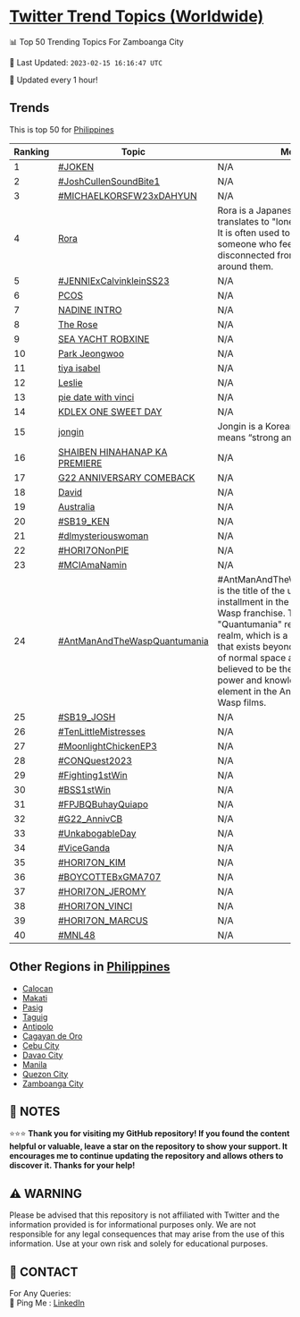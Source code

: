 [Twitter Trend Topics (Worldwide)](https://github.com/ErcinDedeoglu/Twitter-Trend-Topics)
==========


📊 Top 50 Trending Topics For Zamboanga City

📆 Last Updated: `2023-02-15 16:16:47 UTC`

🔧 Updated every 1 hour!


## Trends

This is top 50 for [Philippines](</Philippines>)

| Ranking | Topic | Mean |
| ------- | ------------ | ------------ |
| 1 | [#JOKEN](http://twitter.com/search?q=%23JOKEN) | N/A |
| 2 | [#JoshCullenSoundBite1](http://twitter.com/search?q=%23JoshCullenSoundBite1) | N/A |
| 3 | [#MICHAELKORSFW23xDAHYUN](http://twitter.com/search?q=%23MICHAELKORSFW23xDAHYUN) | N/A |
| 4 | [Rora](http://twitter.com/search?q=Rora) | Rora is a Japanese term that translates to "lonely" or "isolated." It is often used to describe someone who feels alone or disconnected from the world around them. |
| 5 | [#JENNIExCalvinkleinSS23](http://twitter.com/search?q=%23JENNIExCalvinkleinSS23) | N/A |
| 6 | [PCOS](http://twitter.com/search?q=PCOS) | N/A |
| 7 | [NADINE INTRO](http://twitter.com/search?q=NADINE+INTRO) | N/A |
| 8 | [The Rose](http://twitter.com/search?q=The+Rose) | N/A |
| 9 | [SEA YACHT ROBXINE](http://twitter.com/search?q=SEA+YACHT+ROBXINE) | N/A |
| 10 | [Park Jeongwoo](http://twitter.com/search?q=Park+Jeongwoo) | N/A |
| 11 | [tiya isabel](http://twitter.com/search?q=tiya+isabel) | N/A |
| 12 | [Leslie](http://twitter.com/search?q=Leslie) | N/A |
| 13 | [pie date with vinci](http://twitter.com/search?q=pie+date+with+vinci) | N/A |
| 14 | [KDLEX ONE SWEET DAY](http://twitter.com/search?q=KDLEX+ONE+SWEET+DAY) | N/A |
| 15 | [jongin](http://twitter.com/search?q=jongin) | Jongin is a Korean name that means “strong and brave”. |
| 16 | [SHAIBEN HINAHANAP KA PREMIERE](http://twitter.com/search?q=SHAIBEN+HINAHANAP+KA+PREMIERE) | N/A |
| 17 | [G22 ANNIVERSARY COMEBACK](http://twitter.com/search?q=G22+ANNIVERSARY+COMEBACK) | N/A |
| 18 | [David](http://twitter.com/search?q=David) | N/A |
| 19 | [Australia](http://twitter.com/search?q=Australia) | N/A |
| 20 | [#SB19_KEN](http://twitter.com/search?q=%23SB19_KEN) | N/A |
| 21 | [#dlmysteriouswoman](http://twitter.com/search?q=%23dlmysteriouswoman) | N/A |
| 22 | [#HORI7ONonPIE](http://twitter.com/search?q=%23HORI7ONonPIE) | N/A |
| 23 | [#MCIAmaNamin](http://twitter.com/search?q=%23MCIAmaNamin) | N/A |
| 24 | [#AntManAndTheWaspQuantumania](http://twitter.com/search?q=%23AntManAndTheWaspQuantumania) | #AntManAndTheWaspQuantumania is the title of the upcoming third installment in the Ant-Man and The Wasp franchise. The word "Quantumania" refers to a quantum realm, which is a subatomic world that exists beyond the boundaries of normal space and time. It is believed to be the source of great power and knowledge, and is a key element in the Ant-Man and The Wasp films. |
| 25 | [#SB19_JOSH](http://twitter.com/search?q=%23SB19_JOSH) | N/A |
| 26 | [#TenLittleMistresses](http://twitter.com/search?q=%23TenLittleMistresses) | N/A |
| 27 | [#MoonlightChickenEP3](http://twitter.com/search?q=%23MoonlightChickenEP3) | N/A |
| 28 | [#CONQuest2023](http://twitter.com/search?q=%23CONQuest2023) | N/A |
| 29 | [#Fighting1stWin](http://twitter.com/search?q=%23Fighting1stWin) | N/A |
| 30 | [#BSS1stWin](http://twitter.com/search?q=%23BSS1stWin) | N/A |
| 31 | [#FPJBQBuhayQuiapo](http://twitter.com/search?q=%23FPJBQBuhayQuiapo) | N/A |
| 32 | [#G22_AnnivCB](http://twitter.com/search?q=%23G22_AnnivCB) | N/A |
| 33 | [#UnkabogableDay](http://twitter.com/search?q=%23UnkabogableDay) | N/A |
| 34 | [#ViceGanda](http://twitter.com/search?q=%23ViceGanda) | N/A |
| 35 | [#HORI7ON_KIM](http://twitter.com/search?q=%23HORI7ON_KIM) | N/A |
| 36 | [#BOYCOTTEBxGMA707](http://twitter.com/search?q=%23BOYCOTTEBxGMA707) | N/A |
| 37 | [#HORI7ON_JEROMY](http://twitter.com/search?q=%23HORI7ON_JEROMY) | N/A |
| 38 | [#HORI7ON_VINCI](http://twitter.com/search?q=%23HORI7ON_VINCI) | N/A |
| 39 | [#HORI7ON_MARCUS](http://twitter.com/search?q=%23HORI7ON_MARCUS) | N/A |
| 40 | [#MNL48](http://twitter.com/search?q=%23MNL48) | N/A |



## Other Regions in [Philippines](</Philippines>)

* [Calocan](</Philippines/Calocan.md>)
* [Makati](</Philippines/Makati.md>)
* [Pasig](</Philippines/Pasig.md>)
* [Taguig](</Philippines/Taguig.md>)
* [Antipolo](</Philippines/Antipolo.md>)
* [Cagayan de Oro](</Philippines/Cagayan de Oro.md>)
* [Cebu City](</Philippines/Cebu City.md>)
* [Davao City](</Philippines/Davao City.md>)
* [Manila](</Philippines/Manila.md>)
* [Quezon City](</Philippines/Quezon City.md>)
* [Zamboanga City](</Philippines/Zamboanga City.md>)



## 📝 NOTES

⭐⭐⭐ **Thank you for visiting my GitHub repository! If you found the content helpful or valuable, leave a star on the repository to show your support. It encourages me to continue updating the repository and allows others to discover it. Thanks for your help!**


## ⚠️ WARNING

Please be advised that this repository is not affiliated with Twitter and the information provided is for informational purposes only. We are not responsible for any legal consequences that may arise from the use of this information. Use at your own risk and solely for educational purposes.


## 📨 CONTACT

 For Any Queries:  
            🏓 Ping Me : [LinkedIn](https://www.linkedin.com/in/ercindedeoglu/)
